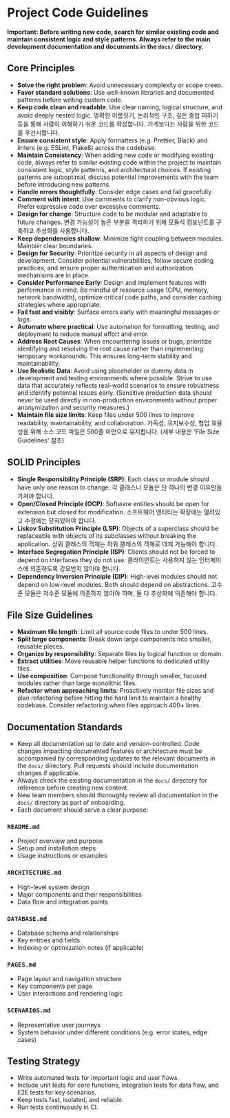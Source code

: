 # Project Code Guidelines

**Important: Before writing new code, search for similar existing code and maintain consistent logic and style patterns. Always refer to the main development documentation and documents in the `docs/` directory.**

## Core Principles

- **Solve the right problem**: Avoid unnecessary complexity or scope creep.
- **Favor standard solutions**: Use well-known libraries and documented patterns before writing custom code.
- **Keep code clean and readable**: Use clear naming, logical structure, and avoid deeply nested logic. 명확한 이름짓기, 논리적인 구조, 깊은 중첩 피하기 등을 통해 사람이 이해하기 쉬운 코드를 작성합니다. 기계보다는 사람을 위한 코드를 우선시합니다.
- **Ensure consistent style**: Apply formatters (e.g. Prettier, Black) and linters (e.g. ESLint, Flake8) across the codebase.
- **Maintain Consistency**: When adding new code or modifying existing code, always refer to similar existing code within the project to maintain consistent logic, style patterns, and architectural choices. If existing patterns are suboptimal, discuss potential improvements with the team before introducing new patterns.
- **Handle errors thoughtfully**: Consider edge cases and fail gracefully.
- **Comment with intent**: Use comments to clarify non-obvious logic. Prefer expressive code over excessive comments.
- **Design for change**: Structure code to be modular and adaptable to future changes. 변경 가능성이 높은 부분을 격리하기 위해 모듈식 컴포넌트를 구축하고 추상화를 사용합니다.
- **Keep dependencies shallow**: Minimize tight coupling between modules. Maintain clear boundaries.
- **Design for Security**: Prioritize security in all aspects of design and development. Consider potential vulnerabilities, follow secure coding practices, and ensure proper authentication and authorization mechanisms are in place.
- **Consider Performance Early**: Design and implement features with performance in mind. Be mindful of resource usage (CPU, memory, network bandwidth), optimize critical code paths, and consider caching strategies where appropriate.
- **Fail fast and visibly**: Surface errors early with meaningful messages or logs.
- **Automate where practical**: Use automation for formatting, testing, and deployment to reduce manual effort and error.
- **Address Root Causes**: When encountering issues or bugs, prioritize identifying and resolving the root cause rather than implementing temporary workarounds. This ensures long-term stability and maintainability.
- **Use Realistic Data**: Avoid using placeholder or dummy data in development and testing environments where possible. Strive to use data that accurately reflects real-world scenarios to ensure robustness and identify potential issues early. (Sensitive production data should never be used directly in non-production environments without proper anonymization and security measures.)
- **Maintain file size limits**: Keep files under 500 lines to improve readability, maintainability, and collaboration. 가독성, 유지보수성, 협업 효율성을 위해 소스 코드 파일은 500줄 미만으로 유지합니다. (세부 내용은 'File Size Guidelines' 참조)

## SOLID Principles

- **Single Responsibility Principle (SRP)**: Each class or module should have only one reason to change. 각 클래스나 모듈은 단 하나의 변경 이유만을 가져야 합니다.
- **Open/Closed Principle (OCP)**: Software entities should be open for extension but closed for modification. 소프트웨어 엔티티는 확장에는 열려있고 수정에는 닫혀있어야 합니다.
- **Liskov Substitution Principle (LSP)**: Objects of a superclass should be replaceable with objects of its subclasses without breaking the application. 상위 클래스의 객체는 하위 클래스의 객체로 대체 가능해야 합니다.
- **Interface Segregation Principle (ISP)**: Clients should not be forced to depend on interfaces they do not use. 클라이언트는 사용하지 않는 인터페이스에 의존하도록 강요받지 않아야 합니다.
- **Dependency Inversion Principle (DIP)**: High-level modules should not depend on low-level modules. Both should depend on abstractions. 고수준 모듈은 저수준 모듈에 의존하지 않아야 하며, 둘 다 추상화에 의존해야 합니다.

## File Size Guidelines

- **Maximum file length**: Limit all source code files to under 500 lines.
- **Split large components**: Break down large components into smaller, reusable pieces.
- **Organize by responsibility**: Separate files by logical function or domain.
- **Extract utilities**: Move reusable helper functions to dedicated utility files.
- **Use composition**: Compose functionality through smaller, focused modules rather than large monolithic files.
- **Refactor when approaching limits**: Proactively monitor file sizes and plan refactoring before hitting the hard limit to maintain a healthy codebase. Consider refactoring when files approach 400+ lines.

## Documentation Standards

- Keep all documentation up to date and version-controlled. Code changes impacting documented features or architecture must be accompanied by corresponding updates to the relevant documents in the `docs/` directory. Pull requests should include documentation changes if applicable.
- Always check the existing documentation in the `docs/` directory for reference before creating new content.
- New team members should thoroughly review all documentation in the `docs/` directory as part of onboarding.
- Each document should serve a clear purpose:

### `README.md`
- Project overview and purpose
- Setup and installation steps
- Usage instructions or examples

### `ARCHITECTURE.md`
- High-level system design
- Major components and their responsibilities
- Data flow and integration points

### `DATABASE.md`
- Database schema and relationships
- Key entities and fields
- Indexing or optimization notes (if applicable)

### `PAGES.md`
- Page layout and navigation structure
- Key components per page
- User interactions and rendering logic

### `SCENARIOS.md`
- Representative user journeys
- System behavior under different conditions (e.g. error states, edge cases)

## Testing Strategy

- Write automated tests for important logic and user flows.
- Include unit tests for core functions, integration tests for data flow, and E2E tests for key scenarios.
- Keep tests fast, isolated, and reliable.
- Run tests continuously in CI.
